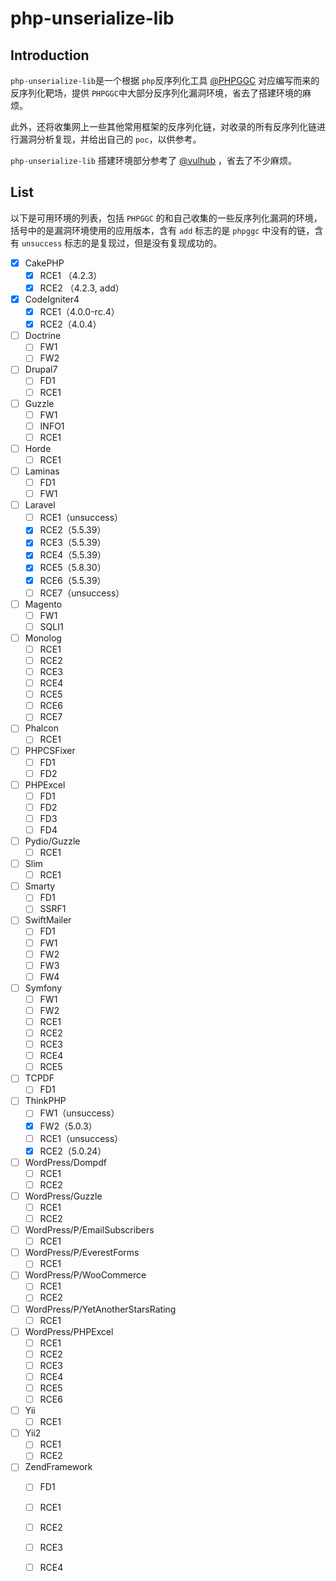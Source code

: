 # php-unserialize-lib

## Introduction

`php-unserialize-lib`是一个根据 `php`反序列化工具 [@PHPGGC](https://github.com/ambionics/phpggc) 对应编写而来的反序列化靶场，提供 `PHPGGC`中大部分反序列化漏洞环境，省去了搭建环境的麻烦。

此外，还将收集网上一些其他常用框架的反序列化链，对收录的所有反序列化链进行漏洞分析复现，并给出自己的 `poc`，以供参考。

`php-unserialize-lib` 搭建环境部分参考了 [@vulhub](https://github.com/vulhub/vulhub) ，省去了不少麻烦。

## List

以下是可用环境的列表，包括 `PHPGGC` 的和自己收集的一些反序列化漏洞的环境，括号中的是漏洞环境使用的应用版本，含有 `add` 标志的是 `phpggc` 中没有的链，含有 `unsuccess` 标志的是复现过，但是没有复现成功的。

- [x] CakePHP
  - [x] RCE1 （4.2.3）
  - [x] RCE2 （4.2.3, add）

- [x] CodeIgniter4
  - [x] RCE1（4.0.0-rc.4）
  - [x] RCE2（4.0.4）
- [ ] Doctrine
  - [ ] FW1
  - [ ] FW2
- [ ] Drupal7
  - [ ] FD1
  - [ ] RCE1
- [ ] Guzzle
  - [ ] FW1
  - [ ] INFO1
  - [ ] RCE1
- [ ] Horde
  - [ ] RCE1
- [ ] Laminas
  - [ ] FD1
  - [ ] FW1
- [ ] Laravel
  - [ ] RCE1（unsuccess）
  - [x] RCE2（5.5.39）
  - [x] RCE3（5.5.39）
  - [x] RCE4（5.5.39）
  - [x] RCE5（5.8.30）
  - [x] RCE6（5.5.39）
  - [ ] RCE7（unsuccess）
- [ ] Magento
  - [ ] FW1
  - [ ] SQLI1
- [ ] Monolog
  - [ ] RCE1
  - [ ] RCE2
  - [ ] RCE3
  - [ ] RCE4
  - [ ] RCE5
  - [ ] RCE6
  - [ ] RCE7
- [ ] Phalcon
  - [ ] RCE1
- [ ] PHPCSFixer
  - [ ] FD1
  - [ ] FD2
- [ ] PHPExcel
  - [ ] FD1
  - [ ] FD2
  - [ ] FD3
  - [ ] FD4
- [ ] Pydio/Guzzle
  - [ ] RCE1
- [ ] Slim
  - [ ] RCE1
- [ ] Smarty
  - [ ] FD1
  - [ ] SSRF1
- [ ] SwiftMailer
  - [ ] FD1
  - [ ] FW1
  - [ ] FW2
  - [ ] FW3
  - [ ] FW4
- [ ] Symfony
  - [ ] FW1
  - [ ] FW2
  - [ ] RCE1
  - [ ] RCE2
  - [ ] RCE3
  - [ ] RCE4
  - [ ] RCE5
- [ ] TCPDF
  - [ ] FD1
- [ ] ThinkPHP
  - [ ] FW1（unsuccess）
  - [x] FW2（5.0.3）
  - [ ] RCE1（unsuccess）
  - [x] RCE2（5.0.24）
- [ ] WordPress/Dompdf
  - [ ] RCE1
  - [ ] RCE2
- [ ] WordPress/Guzzle
  - [ ] RCE1
  - [ ] RCE2
- [ ] WordPress/P/EmailSubscribers
  - [ ] RCE1
- [ ] WordPress/P/EverestForms
  - [ ] RCE1
- [ ] WordPress/P/WooCommerce
  - [ ] RCE1
  - [ ] RCE2
- [ ] WordPress/P/YetAnotherStarsRating
  - [ ] RCE1
- [ ] WordPress/PHPExcel
  - [ ] RCE1
  - [ ] RCE2
  - [ ] RCE3
  - [ ] RCE4
  - [ ] RCE5
  - [ ] RCE6
- [ ] Yii
  - [ ] RCE1
- [ ] Yii2
  - [ ] RCE1
  - [ ] RCE2
- [ ] ZendFramework
  - [ ] FD1
  - [ ] RCE1
  - [ ] RCE2
  - [ ] RCE3
  - [ ] RCE4

